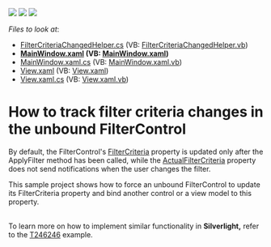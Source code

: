 <!-- default badges list -->
![](https://img.shields.io/endpoint?url=https://codecentral.devexpress.com/api/v1/VersionRange/128645017/21.1.5%2B)
[![](https://img.shields.io/badge/Open_in_DevExpress_Support_Center-FF7200?style=flat-square&logo=DevExpress&logoColor=white)](https://supportcenter.devexpress.com/ticket/details/E3766)
[![](https://img.shields.io/badge/📖_How_to_use_DevExpress_Examples-e9f6fc?style=flat-square)](https://docs.devexpress.com/GeneralInformation/403183)
<!-- default badges end -->
<!-- default file list -->
*Files to look at*:

* [FilterCriteriaChangedHelper.cs](./CS/DXSample/FilterCriteriaChangedHelper.cs) (VB: [FilterCriteriaChangedHelper.vb](./VB/DXSample/FilterCriteriaChangedHelper.vb))
* **[MainWindow.xaml](./CS/DXSample/MainWindow.xaml) (VB: [MainWindow.xaml](./VB/DXSample/MainWindow.xaml))**
* [MainWindow.xaml.cs](./CS/DXSample/MainWindow.xaml.cs) (VB: [MainWindow.xaml.vb](./VB/DXSample/MainWindow.xaml.vb))
* [View.xaml](./CS/DXSample/View.xaml) (VB: [View.xaml](./VB/DXSample/View.xaml))
* [View.xaml.cs](./CS/DXSample/View.xaml.cs) (VB: [View.xaml.vb](./VB/DXSample/View.xaml.vb))
<!-- default file list end -->
# How to track filter criteria changes in the unbound FilterControl


<p>By default, the FilterControl's <a href="http://documentation.devexpress.com/#WPF/DevExpressXpfEditorsFilteringFilterControl_FilterCriteriatopic"><u>FilterCriteria</u></a> property is updated only after the ApplyFilter method has been called, while the <a href="http://documentation.devexpress.com/#WPF/DevExpressXpfEditorsFilteringFilterControl_ActualFilterCriteriatopic"><u>ActualFilterCriteria</u></a> property does not send notifications when the user changes the filter.</p>
<p>This sample project shows how to force an unbound FilterControl to update its FilterCriteria property and bind another control or a view model to this property.</p>
<p> <br />To learn more on how to implement similar functionality in <strong>Silverlight,</strong> refer to the <a href="https://www.devexpress.com/Support/Center/p/T246246">T246246</a> example.</p>

<br/>


